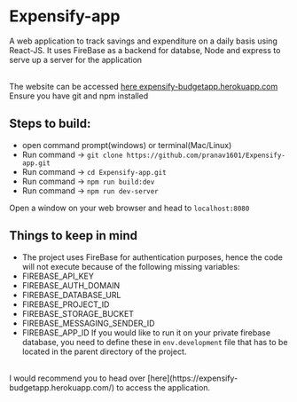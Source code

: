 # Expensify-app
A web application to track savings and expenditure on a daily basis using React-JS. It uses FireBase as a backend for databse, Node and express to serve up a server for the application<br/><br/>

The website can be accessed [here expensify-budgetapp.herokuapp.com](https://expensify-budgetapp.herokuapp.com/)<br/>
Ensure you have git and npm installed

## Steps to build:
* open command prompt(windows) or terminal(Mac/Linux)
* Run command -> `git clone https://github.com/pranav1601/Expensify-app.git`
* Run command -> `cd Expensify-app.git`
* Run command -> `npm run build:dev`
* Run command -> `npm run dev-server`

Open a window on your web browser and head to `localhost:8080`

## Things to keep in mind
* The project uses FireBase for authentication purposes, hence the code will not execute because of the following missing variables:
* FIREBASE_API_KEY
* FIREBASE_AUTH_DOMAIN
* FIREBASE_DATABASE_URL
* FIREBASE_PROJECT_ID
* FIREBASE_STORAGE_BUCKET
* FIREBASE_MESSAGING_SENDER_ID
* FIREBASE_APP_ID
If you would like to run it on your private firebase database, you need to define these in `env.development` file that has to be located in the parent directory of the project.
<br/>
I would recommend you to head over [here](https://expensify-budgetapp.herokuapp.com/) to access the application.
